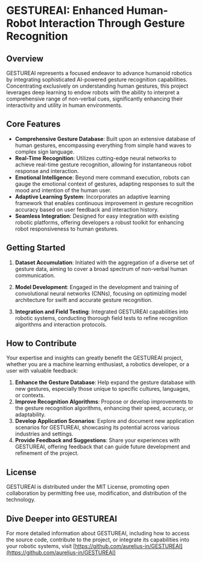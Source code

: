 # GESTUREAI: Enhanced Human-Robot Interaction Through Gesture Recognition

## Overview
GESTUREAI represents a focused endeavor to advance humanoid robotics by integrating sophisticated AI-powered gesture recognition capabilities. Concentrating exclusively on understanding human gestures, this project leverages deep learning to endow robots with the ability to interpret a comprehensive range of non-verbal cues, significantly enhancing their interactivity and utility in human environments.

## Core Features

- **Comprehensive Gesture Database**: Built upon an extensive database of human gestures, encompassing everything from simple hand waves to complex sign language.
- **Real-Time Recognition**: Utilizes cutting-edge neural networks to achieve real-time gesture recognition, allowing for instantaneous robot response and interaction.
- **Emotional Intelligence**: Beyond mere command execution, robots can gauge the emotional context of gestures, adapting responses to suit the mood and intention of the human user.
- **Adaptive Learning System**: Incorporates an adaptive learning framework that enables continuous improvement in gesture recognition accuracy based on user feedback and interaction history.
- **Seamless Integration**: Designed for easy integration with existing robotic platforms, offering developers a robust toolkit for enhancing robot responsiveness to human gestures.

## Getting Started

1. **Dataset Accumulation**: Initiated with the aggregation of a diverse set of gesture data, aiming to cover a broad spectrum of non-verbal human communication.

2. **Model Development**: Engaged in the development and training of convolutional neural networks (CNNs), focusing on optimizing model architecture for swift and accurate gesture recognition.

3. **Integration and Field Testing**: Integrated GESTUREAI capabilities into robotic systems, conducting thorough field tests to refine recognition algorithms and interaction protocols.

## How to Contribute

Your expertise and insights can greatly benefit the GESTUREAI project, whether you are a machine learning enthusiast, a robotics developer, or a user with valuable feedback:

1. **Enhance the Gesture Database**: Help expand the gesture database with new gestures, especially those unique to specific cultures, languages, or contexts.
2. **Improve Recognition Algorithms**: Propose or develop improvements to the gesture recognition algorithms, enhancing their speed, accuracy, or adaptability.
3. **Develop Application Scenarios**: Explore and document new application scenarios for GESTUREAI, showcasing its potential across various industries and settings.
4. **Provide Feedback and Suggestions**: Share your experiences with GESTUREAI, offering feedback that can guide future development and refinement of the project.

## License

GESTUREAI is distributed under the MIT License, promoting open collaboration by permitting free use, modification, and distribution of the technology.

## Dive Deeper into GESTUREAI

For more detailed information about GESTUREAI, including how to access the source code, contribute to the project, or integrate its capabilities into your robotic systems, visit [https://github.com/aurelius-in/GESTUREAI](https://github.com/aurelius-in/GESTUREAI)
